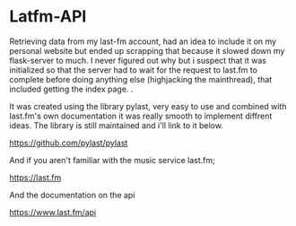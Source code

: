 # Latfm-API
Retrieving data from my last-fm account, had an idea to include it on my personal website but ended up scrapping that because it slowed down my flask-server to much. I never figured out why but i suspect that it was initialized so that the server had to wait for the request to last.fm to complete before doing anything else (highjacking the mainthread), that included getting the index page. . 

It was created using the library pylast, very easy to use and combined with last.fm's own documentation it was really smooth to implement diffrent ideas. The library is still maintained and i'll link to it below.


https://github.com/pylast/pylast

And if you aren't familiar with the music service last.fm;

https://last.fm

And the documentation on the api

https://www.last.fm/api

